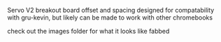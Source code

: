 Servo V2 breakout board
offset and spacing designed for compatability with gru-kevin, but likely can be made to work with other chromebooks

check out the images folder for what it looks like fabbed
